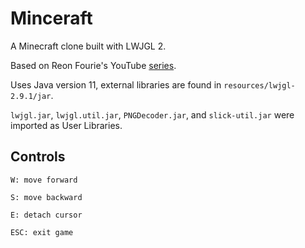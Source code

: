 # Minceraft

A Minecraft clone built with LWJGL 2.

Based on Reon Fourie's YouTube [series](https://www.youtube.com/playlist?list=PL80Zqpd23vJfyWQi-8FKDbeO_ZQamLKJL).

Uses Java version 11, external libraries are found in `resources/lwjgl-2.9.1/jar`.

`lwjgl.jar`, `lwjgl.util.jar`, `PNGDecoder.jar`, and `slick-util.jar` were imported as User Libraries.

## Controls

`W: move forward`

`S: move backward`

`E: detach cursor`

`ESC: exit game`
